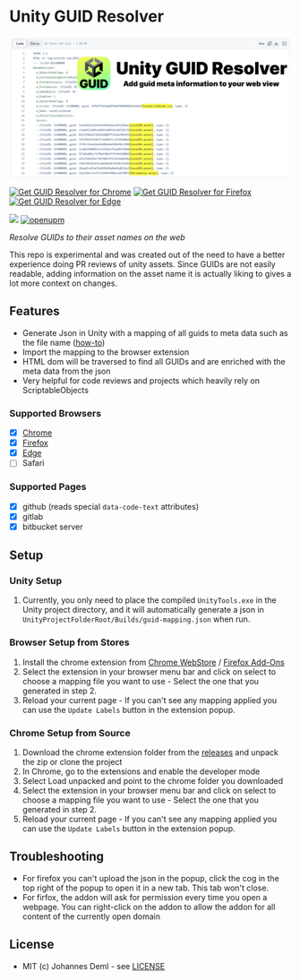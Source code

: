 # Unity GUID Resolver

[![Logo](./docs/preview.png)](https://youtu.be/3Fez_18Jpds)

[![Get GUID Resolver for Chrome](https://developer.chrome.com/static/docs/webstore/branding/image/UV4C4ybeBTsZt43U4xis.png)](https://chromewebstore.google.com/detail/unity-guid-resolver/gjeokenlchlhgjnnaolbemkcmdigpnjd) [![Get GUID Resolver for Firefox](https://extensionworkshop.com/assets/img/documentation/publish/get-the-addon-178x60px.dad84b42.png)](https://addons.mozilla.org/en-US/firefox/addon/unity-guid-resolver/) [![Get GUID Resolver for Edge](https://i.imgur.com/f7nFYgc.png)](https://microsoftedge.microsoft.com/addons/detail/unity-guid-resolver/hddepakklfkmcafkkbebgblbcekbippf)

[![](https://img.shields.io/github/release-date/JohannesDeml/unity-guid-resolver.svg)](https://github.com/JohannesDeml/unity-guid-resolver/releases) [![openupm](https://img.shields.io/npm/v/com.jd.guidresolver?label=openupm&registry_uri=https://package.openupm.com)](https://openupm.com/packages/com.jd.guidresolver/)

*Resolve GUIDs to their asset names on the web*

This repo is experimental and was created out of the need to have a better experience doing PR reviews of unity assets. Since GUIDs are not easily readable, adding information on the asset name it is actually liking to gives a lot more context on changes.

## Features

* Generate Json in Unity with a mapping of all guids to meta data such as the file name ([how-to](./unity/README.md))
* Import the mapping to the browser extension
* HTML dom will be traversed to find all GUIDs and are enriched with the meta data from the json
* Very helpful for code reviews and projects which heavily rely on ScriptableObjects

### Supported Browsers

- [x] [Chrome](https://chromewebstore.google.com/detail/unity-guid-resolver/gjeokenlchlhgjnnaolbemkcmdigpnjd)
- [x] [Firefox](https://addons.mozilla.org/en-US/firefox/addon/unity-guid-resolver/)
- [x] [Edge](https://microsoftedge.microsoft.com/addons/detail/unity-guid-resolver/hddepakklfkmcafkkbebgblbcekbippf) 
- [ ] Safari

### Supported Pages

- [x] github (reads special `data-code-text` attributes)
- [x] gitlab
- [x] bitbucket server

## Setup

### Unity Setup

1. Currently, you only need to place the compiled `UnityTools.exe` in the Unity project directory, and it will automatically generate a json in `UnityProjectFolderRoot/Builds/guid-mapping.json` when run.

### Browser Setup from Stores

1. Install the chrome extension from [Chrome WebStore](https://chromewebstore.google.com/detail/unity-guid-resolver/gjeokenlchlhgjnnaolbemkcmdigpnjd) / [Firefox Add-Ons](https://addons.mozilla.org/en-US/firefox/addon/unity-guid-resolver/)
2. Select the extension in your browser menu bar and click on select to choose a mapping file you want to use - Select the one that you generated in step 2.
3. Reload your current page - If you can't see any mapping applied you can use the `Update Labels` button in the extension popup.

### Chrome Setup from Source

1. Download the chrome extension folder from the [releases](https://github.com/JohannesDeml/unity-guid-resolver/releases/) and unpack the zip or clone the project
2. In Chrome, go to the extensions and enable the developer mode
3. Select Load unpacked and point to the chrome folder you downloaded
4. Select the extension in your browser menu bar and click on select to choose a mapping file you want to use - Select the one that you generated in step 2.
5. Reload your current page - If you can't see any mapping applied you can use the `Update Labels` button in the extension popup.

## Troubleshooting
* For firefox you can't upload the json in the popup, click the cog in the top right of the popup to open it in a new tab. This tab won't close.
* For firfox, the addon will ask for permission every time you open a webpage. You can right-click on the addon to allow the addon for all content of the currently open domain

## License

* MIT (c) Johannes Deml - see [LICENSE](./LICENSE.md)
